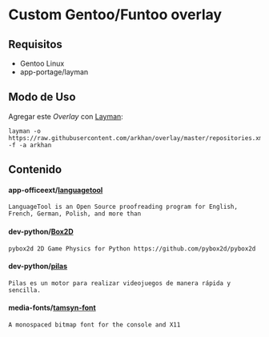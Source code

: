 Custom Gentoo/Funtoo overlay
=======================

Requisitos
------------
- Gentoo Linux
- app-portage/layman

Modo de Uso
-----
Agregar este *Overlay* con [Layman](http://layman.sourceforge.net/):

    layman -o https://raw.githubusercontent.com/arkhan/overlay/master/repositories.xml -f -a arkhan

Contenido
---------
#### app-officeext/[languagetool](https://languagetool.org/)
    LanguageTool is an Open Source proof­reading program for English, French, German, Polish, and more than
#### dev-python/[Box2D](https://github.com/pybox2d/pybox2d.git)
    pybox2d 2D Game Physics for Python https://github.com/pybox2d/pybox2d
#### dev-python/[pilas](https://github.com/hugoruscitti/pilas)
    Pilas es un motor para realizar videojuegos de manera rápida y sencilla.
#### media-fonts/[tamsyn-font](http://www.fial.com/~scott/tamsyn-font/)
    A monospaced bitmap font for the console and X11
